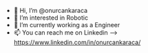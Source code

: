 - 👋 Hi, I’m @onurcankaraca
- 👀 I’m interested in Robotic
- 🌱 I’m currently working as a Engineer
- 📫 You can reach me on Linkedin -->  https://www.linkedin.com/in/onurcankaraca/

<!---
onurcankaraca/onurcankaraca is a ✨ special ✨ repository because its `README.md` (this file) appears on your GitHub profile.
You can click the Preview link to take a look at your changes.
--->
